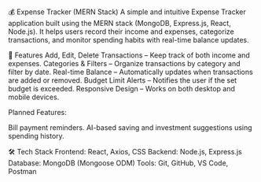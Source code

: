 💰 Expense Tracker (MERN Stack)
A simple and intuitive Expense Tracker application built using the MERN stack (MongoDB, Express.js, React, Node.js).
It helps users record their income and expenses, categorize transactions, and monitor spending habits with real-time balance updates.

🚀 Features
Add, Edit, Delete Transactions – Keep track of both income and expenses.
Categories & Filters – Organize transactions by category and filter by date.
Real-time Balance – Automatically updates when transactions are added or removed.
Budget Limit Alerts – Notifies the user if the set budget is exceeded.
Responsive Design – Works on both desktop and mobile devices.

Planned Features:

Bill payment reminders.
AI-based saving and investment suggestions using spending history.

🛠 Tech Stack
Frontend: React, Axios, CSS
Backend: Node.js, Express.js
Database: MongoDB (Mongoose ODM)
Tools: Git, GitHub, VS Code, Postman

